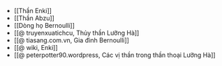 - [[Thần Enki]]
- [[Thần Abzu]]
- [[Dòng họ Bernoulli]]
- [[@ truyenxuatichcu, Thủy thần Lưỡng Hà]]
- [[@ tiasang.com.vn, Gia đình Bernoulli]]
- [[@ wiki, Enki]]
- [[@ peterpotter90.wordpress, Các vị thần trong thần thoại Lưỡng Hà]]
